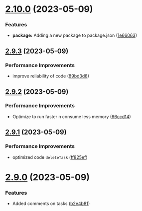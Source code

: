 # [2.10.0](https://github.com/hossainchisty/Task-Tracking-Tool/compare/v2.9.3...v2.10.0) (2023-05-09)


### Features

* **package:** Adding a new package to package.json ([1e66063](https://github.com/hossainchisty/Task-Tracking-Tool/commit/1e660637c3d113fcf31209a569645c4e3c216d99))



## [2.9.3](https://github.com/hossainchisty/Task-Tracking-Tool/compare/v2.9.2...v2.9.3) (2023-05-09)


### Performance Improvements

* improve reliability of code ([89bd3d8](https://github.com/hossainchisty/Task-Tracking-Tool/commit/89bd3d8d68e6ab07e0b50ba10e3fa767ed5ccde6))



## [2.9.2](https://github.com/hossainchisty/Task-Tracking-Tool/compare/v2.9.1...v2.9.2) (2023-05-09)


### Performance Improvements

* Optimize to run faster n consume less memory ([66ccd14](https://github.com/hossainchisty/Task-Tracking-Tool/commit/66ccd14efb6c6987f92906ecca2916a130060139))



## [2.9.1](https://github.com/hossainchisty/Task-Tracking-Tool/compare/v2.9.0...v2.9.1) (2023-05-09)


### Performance Improvements

* optimized code `deleteTask` ([ff825ef](https://github.com/hossainchisty/Task-Tracking-Tool/commit/ff825efbcdef1e127bd77fa251e5b646048dfa13))



# [2.9.0](https://github.com/hossainchisty/Task-Tracking-Tool/compare/v2.8.0...v2.9.0) (2023-05-09)


### Features

* Added comments on tasks ([b2e4b81](https://github.com/hossainchisty/Task-Tracking-Tool/commit/b2e4b81db9eda41c488df470a469569c6632fcf7))



